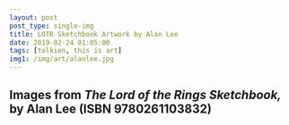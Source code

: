 ```yaml
---
layout: post
post_type: single-img
title: LOTR Sketchbook Artwork by Alan Lee
date: 2019-02-24 01:05:00
tags: [tolkien, this is art]
img1: /img/art/alanlee.jpg
---
```

## Images from *The Lord of the Rings Sketchbook,* by Alan Lee (ISBN 9780261103832)
